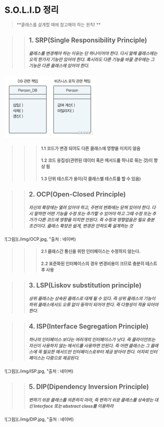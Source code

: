 # S.O.L.I.D 정리
> **클래스를 설계할 때에 참고해야 하는 원칙! **

>> ## 1. SRP(Single Responsibility Principle)
>> ##### 클래스를 변경해야 하는 이유는 단 하나이어야 한다. 다시 말해 클래스에는 오직 한가지 기능만 있어야 한다. 혹시라도 다른 기능을 바꿀 경우에는 그 기능은 다른 클래스에 있어야 한다.


![그림](./img/SRP.jpg)

>>> #### 1.1 코드가 변경 되어도 다른 클래스에 영향을 미치지 않음
>>> #### 1.2 코드 응집성(관련된 데이터 혹은 메서드를 하나로 묶는 것)이 향상 됨
>>> #### 1.3 단위 테스트가 용이(각 클래스별 테스트를 할 수 있음)<br>



>>## 2. OCP(Open-Closed Principle)
>> ##### 자신의 확장에는 열려 있어야 하고, 주변의 변화에는 닫혀 있어야 한다. 다시 말하면 어떤 기능을 수정 또는 추가할 수 있어야 하고 그때 수정 또는 추가가 다른 코드에 영향을 미치면 안된다. 즉 수정과 영향없음은 필요 충분 조건이다. 클래스 확장은 쉽게, 변경은 안하도록 설계하는 것

![그림](./img/OCP.jpg, "출처 : 네이버)

>>> #### 2.1 클래스간 통신을 위한 인터페이스는 수정하지 않는다.
>>> #### 2.2 표준화된 인터페이스의 경우 변경비용이 크므로 충분히 테스트 후 사용 




>>## 3. LSP(Liskov substitution principle)
>> ##### 상위 클래스는 상속된 클래스로 대체 될 수 있다. 즉 상위 클래스의 기능이 하위 클래스에서도 오류 없이 동작이 되어야 한다. 즉 다형성이 적용 되어야 한다.




>>## 4. ISP(Interface Segregation Principle)
>> ##### 하나의 인터페이스 보다는 여러개의 인터페이스가 낫다. 즉 클라이언트는 자신이 사용하지 않는 메서드를 사용하면 안된다. 즉 어떤 클래스는 그 클래스에 꼭 필요한 메서드만 인터페이스로부터 제공 받아야 한다. 어차피 인터페이스는 다중으로 제공된다.

![그림](./img/ISP.jpg, "출처 : 네이버)



>>## 5. DIP(Dipendency Inversion Principle)
>> ##### 변하기 쉬운 클래스를 의존하지 마라, 즉 변하기 쉬운 클래스를 상속받는 대신 Interface 또는 abstract class를 이용하라

![그림](./img/DIP.jpg, "출처 : 네이버)
